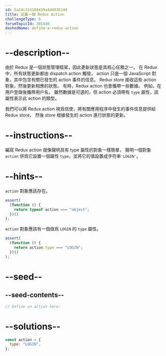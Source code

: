 ```yaml
---
id: 5a24c314108439a4d403614d
title: 定義一個 Redux Action
challengeType: 6
forumTopicId: 301440
dashedName: define-a-redux-action
---
```


# --description--

由於 Redux 是一個狀態管理框架，因此更新狀態是其核心任務之一。 在 Redux 中，所有狀態更新都由 dispatch action 觸發， action 只是一個 JavaScript 對象，其中包含有關已發生的 action 事件的信息。 Redux store 接收這些 action 對象，然後更新相應的狀態。 有時，Redux action 也會攜帶一些數據。 例如，在用戶登錄後攜帶用戶名， 雖然數據是可選的，但 action 必須帶有 `type` 屬性，該屬性表示此 action 的類型。

我們可以將 Redux action 視爲信使，將有關應用程序中發生的事件信息提供給 Redux store， 然後 store 根據發生的 action 進行狀態的更新。

# --instructions--

編寫 Redux action 就像聲明具有 type 屬性的對象一樣簡單， 聲明一個對象 `action` 併爲它設置一個屬性 `type`，並將它的值設置成字符串`'LOGIN'`。

# --hints--

`action` 對象應該存在。

```js
assert(
  (function () {
    return typeof action === "object";
  })()
);
```

`action` 對象應該有一個值爲 `LOGIN` 的 `type` 屬性。

```js
assert(
  (function () {
    return action.type === "LOGIN";
  })()
);
```

# --seed--

## --seed-contents--

```js
// Define an action here:
```

# --solutions--

```js
const action = {
  type: "LOGIN",
};
```
